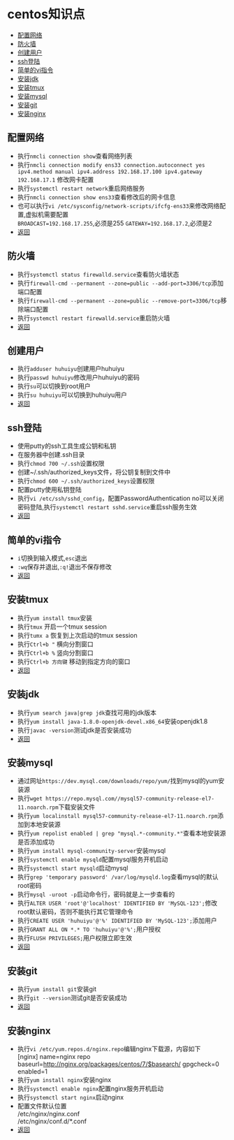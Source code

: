 # centos知识点 
- [配置网络](#配置网络)  
- [防火墙](#防火墙)  
- [创建用户](#创建用户)  
- [ssh登陆](#ssh登陆)  
- [简单的vi指令](#简单的vi指令)  
- [安装jdk](#安装jdk)  
- [安装tmux](#安装tmux)  
- [安装mysql](#安装mysql)  
- [安装git](#安装git)  
- [安装nginx](#安装nginx)  

## 配置网络   
- 执行`nmcli connection show`查看网络列表
- 执行`nmcli connection modify ens33 connection.autoconnect yes ipv4.method manual ipv4.address 192.168.17.100 ipv4.gateway 192.168.17.1` 修改网卡配置
- 执行`systemctl restart network`重启网络服务
- 执行`nmcli connection show ens33`查看修改后的网卡信息
- 也可以执行`vi /etc/sysconfig/network-scripts/ifcfg-ens33`来修改网络配置,虚拟机需要配置  
   `BROADCAST=192.168.17.255`,必须是255
   `GATEWAY=192.168.17.2`,必须是2
- [返回](#centos知识点)

## 防火墙   
- 执行`systemctl status firewalld.service`查看防火墙状态
- 执行`firewall-cmd --permanent --zone=public --add-port=3306/tcp`添加端口配置
- 执行`firewall-cmd --permanent --zone=public --remove-port=3306/tcp`移除端口配置
- 执行`systemctl restart firewalld.service`重启防火墙
- [返回](#centos知识点)

## 创建用户  
- 执行`adduser huhuiyu`创建用户huhuiyu
- 执行`passwd huhuiyu`修改用户huhuiyu的密码
- 执行`su`可以切换到root用户
- 执行`su huhuiyu`可以切换到huhuiyu用户
- [返回](#centos知识点)

## ssh登陆  
- 使用putty的ssh工具生成公钥和私钥
- 在服务器中创建.ssh目录
- 执行`chmod 700 ~/.ssh`设置权限
- 创建~/.ssh/authorized_keys文件，将公钥复制到文件中
- 执行`chmod 600 ~/.ssh/authorized_keys`设置权限
- 配置putty使用私钥登陆
- 执行`vi /etc/ssh/sshd_config`，配置PasswordAuthentication no可以关闭密码登陆,执行`systemctl restart sshd.service`重启ssh服务生效
- [返回](#centos知识点)

## 简单的vi指令 
- `i`切换到输入模式,`esc`退出
- `:wq`保存并退出,`:q!`退出不保存修改
- [返回](#centos知识点)

## 安装tmux  
- 执行`yum install tmux`安装
- 执行`tmux` 开启一个tmux session
- 执行`tumx a` 恢复到上次启动的tmux session
- 执行`Ctrl+b "` 横向分割窗口 
- 执行`Ctrl+b %` 竖向分割窗口
- 执行`Ctrl+b 方向键` 移动到指定方向的窗口
- [返回](#centos知识点)

## 安装jdk  
- 执行`yum search java|grep jdk`查找可用的jdk版本
- 执行`yum install java-1.8.0-openjdk-devel.x86_64`安装openjdk1.8
- 执行`javac -version`测试jdk是否安装成功
- [返回](#centos知识点)

## 安装mysql  
- 通过网址`https://dev.mysql.com/downloads/repo/yum/`找到mysql的yum安装源
- 执行`wget https://repo.mysql.com//mysql57-community-release-el7-11.noarch.rpm`下载安装文件
- 执行`yum localinstall mysql57-community-release-el7-11.noarch.rpm`添加到本地安装源
- 执行`yum repolist enabled | grep "mysql.*-community.*"`查看本地安装源是否添加成功
- 执行`yum install mysql-community-server`安装mysql
- 执行`systemctl enable mysqld`配置mysql服务开机启动
- 执行`systemctl start mysqld`启动mysql
- 执行`grep 'temporary password' /var/log/mysqld.log`查看mysql的默认root密码
- 执行`mysql -uroot -p`启动命令行，密码就是上一步查看的
- 执行`ALTER USER 'root'@'localhost' IDENTIFIED BY 'MySQL-123';`修改root默认密码，否则不能执行其它管理命令
- 执行`CREATE USER 'huhuiyu'@'%' IDENTIFIED BY 'MySQL-123';`添加用户
- 执行`GRANT ALL ON *.* TO 'huhuiyu'@'%';`用户授权
- 执行`FLUSH PRIVILEGES;`用户权限立即生效
- [返回](#centos知识点)

## 安装git  
- 执行`yum install git`安装git
- 执行`git --version`测试git是否安装成功
- [返回](#centos知识点)

## 安装nginx  
- 执行`vi /etc/yum.repos.d/nginx.repo`编辑nginx下载源，内容如下  
  [nginx]
  name=nginx repo
  baseurl=http://nginx.org/packages/centos/7/$basearch/
  gpgcheck=0
  enabled=1  
- 执行`yum install nginx`安装nginx
- 执行`systemctl enable nginx`配置nginx服务开机启动
- 执行`systemctl start nginx`启动nginx
- 配置文件默认位置  
  /etc/nginx/nginx.conf  
  /etc/nginx/conf.d/*.conf  
- [返回](#centos知识点)
